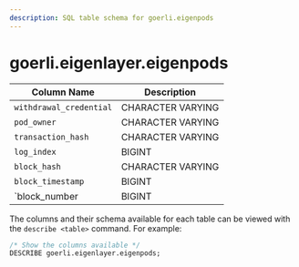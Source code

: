 ```yaml
---
description: SQL table schema for goerli.eigenpods
---
```


# goerli.eigenlayer.eigenpods

| Column Name             | Description       |
| ----------------------- | ----------------- |
| `withdrawal_credential` | CHARACTER VARYING |
| `pod_owner`             | CHARACTER VARYING |
| `transaction_hash`      | CHARACTER VARYING |
| `log_index`             | BIGINT            |
| `block_hash`            | CHARACTER VARYING |
| `block_timestamp`       | BIGINT            |
| \`block\_number         | BIGINT            |

The columns and their schema available for each table can be viewed with the `describe <table>` command. For example:

```sql
/* Show the columns available */
DESCRIBE goerli.eigenlayer.eigenpods;
```
